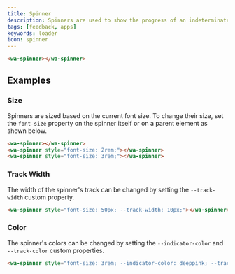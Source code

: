 ```yaml
---
title: Spinner
description: Spinners are used to show the progress of an indeterminate operation.
tags: [feedback, apps]
keywords: loader
icon: spinner
---
```


```html {.example}
<wa-spinner></wa-spinner>
```

## Examples

### Size

Spinners are sized based on the current font size. To change their size, set the `font-size` property on the spinner itself or on a parent element as shown below.

```html {.example}
<wa-spinner></wa-spinner>
<wa-spinner style="font-size: 2rem;"></wa-spinner>
<wa-spinner style="font-size: 3rem;"></wa-spinner>
```

### Track Width

The width of the spinner's track can be changed by setting the `--track-width` custom property.

```html {.example}
<wa-spinner style="font-size: 50px; --track-width: 10px;"></wa-spinner>
```

### Color

The spinner's colors can be changed by setting the `--indicator-color` and `--track-color` custom properties.

```html {.example}
<wa-spinner style="font-size: 3rem; --indicator-color: deeppink; --track-color: pink;"></wa-spinner>
```
